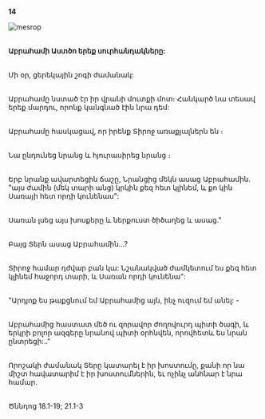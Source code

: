 **14**

![mesrop](https://volamar.ru/audio_video/foto/01/detbible/B40.BMP)

\
**Աբրահամի Աստծո երեք սուրհանդակները:**

\
Մի օր, ցերեկային շոգի ժամանակ:

\
Աբրահամը նստած էր իր վրանի մուտքի մոտ։ Հանկարծ նա տեսավ երեք մարդու, որոնք կանգնած էին նրա դեմ:

\
Աբրահամը հասկացավ, որ իրենք Տիրոջ առաքյալներն են ։

\
Նա ընդունեց նրանց և հյուրասիրեց նրանց ։

\
Երբ նրանք ավարտեցին ճաշը, Նրանցից մեկն ասաց Աբրահամին. "այս ժամին (մեկ տարի անց) կրկին քեզ հետ կլինեմ, և քո կին Սառայի հետ որդի կունենաս":

\
Սառան լսեց այս խոսքերը և ներքուստ ծիծաղեց և ասաց."

\
Բայց Տերն ասաց Աբրահամին...?

\
Տիրոջ համար դժվար բան կա: Նշանակված ժամկետում ես քեզ հետ կլինեմ հաջորդ տարի, և Սառան որդի կունենա":

\
"Արդյոք ես թաքցնում եմ Աբրահամից այն, ինչ ուզում եմ անել: -

\
Աբրահամից հաստատ մեծ ու զորավոր ժողովուրդ պիտի ծագի, և երկրի բոլոր ազգերը նրանով պիտի օրհնվեն, որովհետև ես նրան ընտրեցի:.."

\
Որոշակի ժամանակ Տերը կատարել է իր խոստումը, քանի որ նա միշտ հավատարիմ է իր խոստումներին, եւ ոչինչ անհնար է նրա համար.

\
Ծննդոց 18.1-19; 21.1-3
